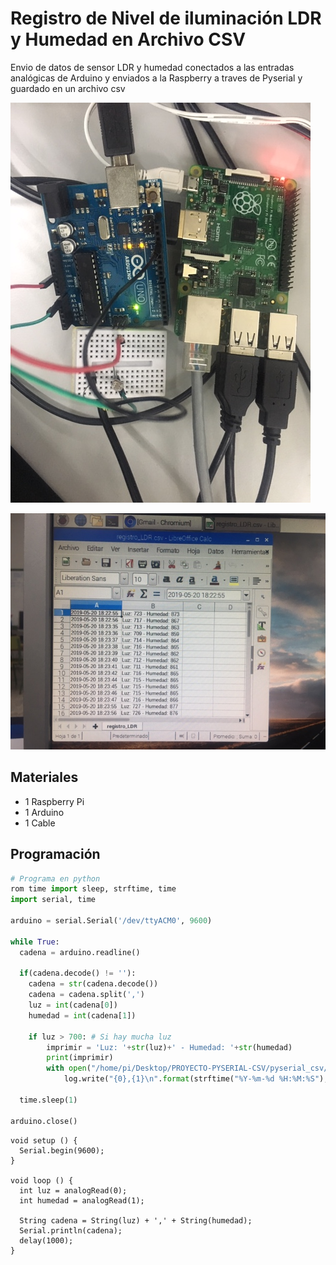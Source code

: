 # Registro de Nivel de iluminación LDR y Humedad en Archivo CSV

Envio de datos de sensor LDR y humedad conectados a las entradas analógicas de Arduino y enviados a la Raspberry a traves de Pyserial y guardado en un archivo csv

![](esquema.JPG)

![](csv.JPG)

## Materiales

- 1 Raspberry Pi
- 1 Arduino
- 1 Cable

## Programación

```python
# Programa en python
rom time import sleep, strftime, time
import serial, time

arduino = serial.Serial('/dev/ttyACM0', 9600)

while True:
  cadena = arduino.readline()
  
  if(cadena.decode() != ''):
    cadena = str(cadena.decode())
    cadena = cadena.split(',')
    luz = int(cadena[0])
    humedad = int(cadena[1])
    
    if luz > 700: # Si hay mucha luz
        imprimir = 'Luz: '+str(luz)+' - Humedad: '+str(humedad)
        print(imprimir)
        with open("/home/pi/Desktop/PROYECTO-PYSERIAL-CSV/pyserial_csv/registro_LDR.csv", "a") as log:#"a" es registro continuo
            log.write("{0},{1}\n".format(strftime("%Y-%m-%d %H:%M:%S"),str(imprimir)))
  
  time.sleep(1)

arduino.close()
```

```arduino
void setup () {
  Serial.begin(9600);
}

void loop () {
  int luz = analogRead(0);
  int humedad = analogRead(1);
  
  String cadena = String(luz) + ',' + String(humedad);
  Serial.println(cadena);
  delay(1000);
}
```

